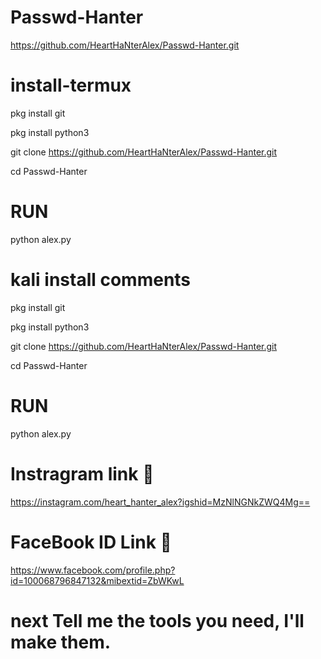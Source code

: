 # Passwd-Hanter
https://github.com/HeartHaNterAlex/Passwd-Hanter.git











# install-termux


pkg install git

pkg install python3

git clone https://github.com/HeartHaNterAlex/Passwd-Hanter.git

cd Passwd-Hanter

# RUN

python alex.py


# kali install comments


pkg install git

pkg install python3

git clone https://github.com/HeartHaNterAlex/Passwd-Hanter.git

cd Passwd-Hanter

# RUN

python alex.py

# Instragram link 🔗
https://instagram.com/heart_hanter_alex?igshid=MzNlNGNkZWQ4Mg==

# FaceBook ID Link 🔗
https://www.facebook.com/profile.php?id=100068796847132&mibextid=ZbWKwL


# next Tell me the tools you need, I'll make them.


